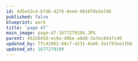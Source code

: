 ```yaml
---
id: 4d5e43c4-b7d6-4276-8ee6-901078e3e7d6
published: false
blueprint: work
title: 'page 47'
main_image: page-47-1677279195.JPG
parent: 46320450-ec9a-48be-a8d8-3a7ec0447c40
updated_by: 7fc42862-88cf-4231-8a06-3e1f93ee1fbb
updated_at: 1677279199
---
```

